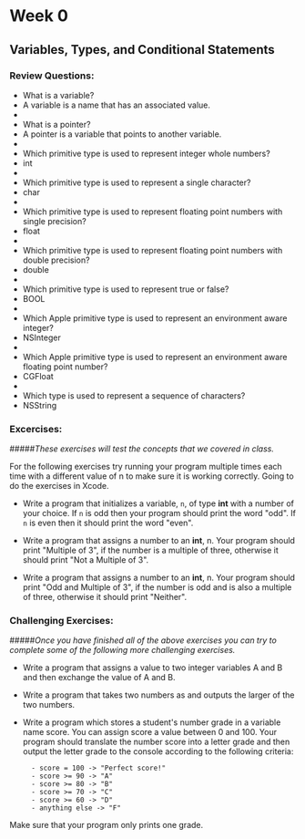 # Week 0
## Variables, Types, and Conditional Statements 
### Review Questions:  

- What is a variable? 
- A variable is a name that has an associated value. 
- 
- What is a pointer? 
- A pointer is a variable that points to another variable. 
- 
- Which primitive type is used to represent integer whole numbers? 
- int
- 
- Which primitive type is used to represent a single character? 
- char
- 
- Which primitive type is used to represent floating point numbers with single precision? 
- float
- 
- Which primitive type is used to represent floating point numbers with double precision?  
- double
- 
- Which primitive type is used to represent true or false? 
- BOOL
- 
- Which Apple primitive type is used to represent an environment aware integer?  
- NSInteger
- 
- Which Apple primitive type is used to represent an environment aware floating point number?
- CGFloat
- 
- Which type is used to represent a sequence of characters? 
- NSString

### Excercises:
#####*These exercises will test the concepts that we covered in class.*

For the following exercises try running your program multiple times each time with a different value of n to make sure it is working correctly. Going to do the exercises in Xcode.

- Write a program that initializes a variable, `n`, of type **int** with a number of your choice. If `n` is odd then your      program should print the word "odd". If `n` is even then it should print the word "even".

- Write a program that assigns a number to an **int**, n. Your program should print "Multiple of 3", if the number is a         multiple of three, otherwise it should print "Not a Multiple of 3". 

- Write a program that assigns a number to an **int**, n. Your program should print "Odd and Multiple of 3", if the number is   odd and is also a multiple of three, otherwise it should print "Neither".

### Challenging Exercises: 
#####*Once you have finished all of the above exercises you can try to complete some of the following more challenging exercises.*

- Write a program that assigns a value to two integer variables A and B and then exchange the value of A and B.  

- Write a program that takes two numbers as and outputs the larger of the two numbers.  

- Write a program which stores a student's number grade in a variable name score. You can assign score a value between 0 and   100. Your program should translate the number score into a letter grade and then output the letter grade to the console      according to the following criteria:  

        - score = 100 -> "Perfect score!"
        - score >= 90 -> "A"  
        - score >= 80 -> "B"  
        - score >= 70 -> "C"  
        - score >= 60 -> "D"  
        - anything else -> "F"
Make sure that your program only prints one grade.
